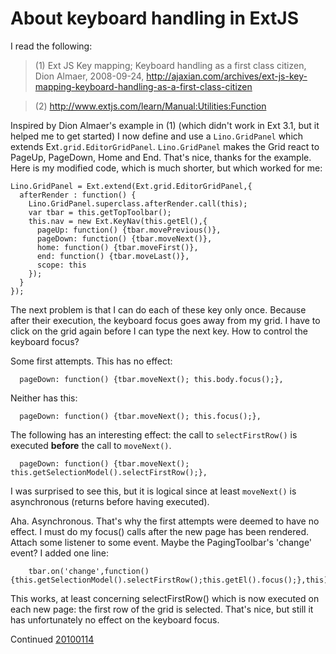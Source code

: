 # About keyboard handling in ExtJS #

I read the following:

> (1) Ext JS Key mapping; Keyboard handling as a first class citizen, Dion Almaer, 2008-09-24, http://ajaxian.com/archives/ext-js-key-mapping-keyboard-handling-as-a-first-class-citizen

> (2) http://www.extjs.com/learn/Manual:Utilities:Function

Inspired by Dion Almaer's example in (1) (which didn't work in Ext 3.1, but it helped me to get started) I now
define and use a `Lino.GridPanel` which extends Ext`.grid.EditorGridPanel`.
`Lino.GridPanel` makes the Grid react to PageUp, PageDown, Home and End.
That's nice, thanks for the example.
Here is my modified code, which is much shorter, but which worked for me:

```
Lino.GridPanel = Ext.extend(Ext.grid.EditorGridPanel,{
  afterRender : function() {
    Lino.GridPanel.superclass.afterRender.call(this);
    var tbar = this.getTopToolbar();
    this.nav = new Ext.KeyNav(this.getEl(),{
      pageUp: function() {tbar.movePrevious()},
      pageDown: function() {tbar.moveNext()},
      home: function() {tbar.moveFirst()},
      end: function() {tbar.moveLast()},
      scope: this
    });
  }
});
```

The next problem is that I can do each of these key only once.
Because after their execution, the keyboard focus goes away from my grid.
I have to click on the grid again before I can type the next key.
How to control the keyboard focus?

Some first attempts. This has no effect:

```
  pageDown: function() {tbar.moveNext(); this.body.focus();},
```

Neither has this:

```
  pageDown: function() {tbar.moveNext(); this.focus();},
```

The following has an interesting effect: the call to `selectFirstRow()` is executed **before** the call to `moveNext()`.

```
  pageDown: function() {tbar.moveNext(); this.getSelectionModel().selectFirstRow();},
```

I was surprised to see this, but it is logical since at least `moveNext()` is asynchronous (returns before having executed).

Aha. Asynchronous. That's why the first attempts were deemed to have no effect. I must do my focus() calls after the new page has been rendered. Attach some listener to some event. Maybe the PagingToolbar's 'change' event? I added one line:

```
    tbar.on('change',function() {this.getSelectionModel().selectFirstRow();this.getEl().focus();},this);
```

This works, at least concerning selectFirstRow() which is now executed on each new page: the first row of the grid is selected.
That's nice, but still it has unfortunately no effect on the keyboard focus.


Continued [20100114](20100114.md)